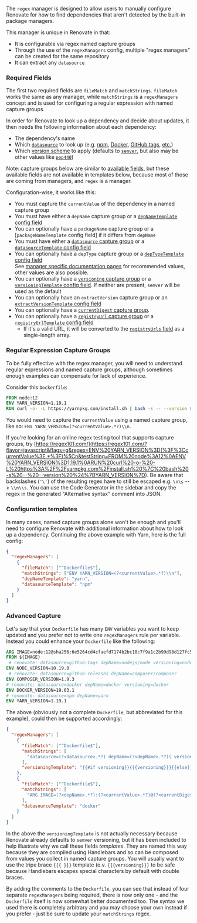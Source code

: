 The `regex` manager is designed to allow users to manually configure Renovate for how to find dependencies that aren't detected by the built-in package managers.

This manager is unique in Renovate in that:

- It is configurable via regex named capture groups
- Through the use of the `regexManagers` config, multiple "regex managers" can be created for the same repository
- It can extract any `datasource`

### Required Fields

The first two required fields are `fileMatch` and `matchStrings`. `fileMatch` works the same as any manager, while `matchStrings` is a `regexManagers` concept and is used for configuring a regular expression with named capture groups.

In order for Renovate to look up a dependency and decide about updates, it then needs the following information about each dependency:

- The dependency's name
- Which [`datasource`](https://docs.renovatebot.com/modules/datasource/#supported-datasources) to look up (e.g. [npm](https://docs.renovatebot.com/modules/datasource/#npm-datasource), [Docker](https://docs.renovatebot.com/modules/datasource/#docker-datasource), [GitHub tags](https://docs.renovatebot.com/modules/datasource/#github-tags-datasource), [etc.](https://docs.renovatebot.com/modules/datasource/#supported-datasources))
- Which [version scheme](https://docs.renovatebot.com/modules/versioning/#supported-versioning) to apply (defaults to [`semver`](https://docs.renovatebot.com/modules/versioning/#semantic-versioning), but also may be other values like [`pep440`](https://docs.renovatebot.com/modules/versioning/#pep440-versioning))

Note: capture groups below are similar to [available fields](https://docs.renovatebot.com/templates/#other-available-fields), but these available fields are not available in templates below, because most of those are coming from managers, and `regex` is a manager.

Configuration-wise, it works like this:

- You must capture the `currentValue` of the dependency in a named capture group
- You must have either a `depName` capture group or a [`depNameTemplate` config field](https://docs.renovatebot.com/configuration-options/#depnametemplate)
- You can optionally have a `packageName` capture group or a [`packageNameTemplate` config field] if it differs from `depName`
- You must have either a [`datasource` capture group](https://docs.renovatebot.com/modules/datasource/#supported-datasources) or a [`datasourceTemplate` config field](https://docs.renovatebot.com/configuration-options/#datasourcetemplate)
- You can optionally have a `depType` capture group or a [`depTypeTemplate` config field](https://docs.renovatebot.com/configuration-options/#deptypetemplate)  
  See [manager specific documentation pages](https://docs.renovatebot.com/modules/manager/#supported-managers) for recommended values, other values are also possible.
- You can optionally have a [`versioning` capture group](https://docs.renovatebot.com/modules/versioning/#supported-versioning) or a [`versioningTemplate` config field](https://docs.renovatebot.com/configuration-options/#versioningtemplate). If neither are present, `semver` will be used as the default
- You can optionally have an `extractVersion` capture group or an [`extractVersionTemplate` config field](https://docs.renovatebot.com/configuration-options/#extractversiontemplate)
- You can optionally have a [`currentDigest` capture group](https://docs.renovatebot.com/configuration-options/#digest).
- You can optionally have a [`registryUrl` capture group](https://docs.renovatebot.com/configuration-options/#registryurls) or a [`registryUrlTemplate` config field](https://docs.renovatebot.com/configuration-options/#registryurltemplate)
  - If it's a valid URL, it will be converted to the [`registryUrls` field](https://docs.renovatebot.com/configuration-options/#registryurls) as a single-length array.

### Regular Expression Capture Groups

To be fully effective with the regex manager, you will need to understand regular expressions and named capture groups, although sometimes enough examples can compensate for lack of experience.

Consider this `Dockerfile`:

```Dockerfile
FROM node:12
ENV YARN_VERSION=1.19.1
RUN curl -o- -L https://yarnpkg.com/install.sh | bash -s -- --version ${YARN_VERSION}
```

You would need to capture the `currentValue` using a named capture group, like so: `ENV YARN_VERSION=(?<currentValue>.*?)\\n`.

If you're looking for an online regex testing tool that supports capture groups, try [https://regex101.com/](<https://regex101.com/?flavor=javascript&flags=g&regex=ENV%20YARN_VERSION%3D(%3F%3CcurrentValue%3E.*%3F)%5Cn&testString=FROM%20node%3A12%0AENV%20YARN_VERSION%3D1.19.1%0ARUN%20curl%20-o-%20-L%20https%3A%2F%2Fyarnpkg.com%2Finstall.sh%20%7C%20bash%20-s%20--%20--version%20%24%7BYARN_VERSION%7D>).
Be aware that backslashes (`'\'`) of the resulting regex have to still be escaped e.g. `\n\s` --> `\\n\\s`.
You can use the Code Generator in the sidebar and copy the regex in the generated "Alternative syntax" comment into JSON.

### Configuration templates

In many cases, named capture groups alone won't be enough and you'll need to configure Renovate with additional information about how to look up a dependency. Continuing the above example with Yarn, here is the full config:

```json
{
  "regexManagers": [
    {
      "fileMatch": ["^Dockerfile$"],
      "matchStrings": ["ENV YARN_VERSION=(?<currentValue>.*?)\\n"],
      "depNameTemplate": "yarn",
      "datasourceTemplate": "npm"
    }
  ]
}
```

### Advanced Capture

Let's say that your `Dockerfile` has many `ENV` variables you want to keep updated and you prefer not to write one `regexManagers` rule per variable. Instead you could enhance your `Dockerfile` like the following:

```Dockerfile
ARG IMAGE=node:12@sha256:6e5264cd4cfaefd7174b2bc10c7f9a1c2b99d98d127fc57a802d264da9fb43bd
FROM ${IMAGE}
 # renovate: datasource=github-tags depName=nodejs/node versioning=node
ENV NODE_VERSION=10.19.0
 # renovate: datasource=github-releases depName=composer/composer
ENV COMPOSER_VERSION=1.9.3
# renovate: datasource=docker depName=docker versioning=docker
ENV DOCKER_VERSION=19.03.1
# renovate: datasource=npm depName=yarn
ENV YARN_VERSION=1.19.1
```

The above (obviously not a complete `Dockerfile`, but abbreviated for this example), could then be supported accordingly:

```json
{
  "regexManagers": [
    {
      "fileMatch": ["^Dockerfile$"],
      "matchStrings": [
        "datasource=(?<datasource>.*?) depName=(?<depName>.*?)( versioning=(?<versioning>.*?))?\\sENV .*?_VERSION=(?<currentValue>.*)\\s"
      ],
      "versioningTemplate": "{{#if versioning}}{{{versioning}}}{{else}}semver{{/if}}"
    },
    {
      "fileMatch": ["^Dockerfile$"],
      "matchStrings": [
        "ARG IMAGE=(?<depName>.*?):(?<currentValue>.*?)@(?<currentDigest>sha256:[a-f0-9]+)s"
      ],
      "datasourceTemplate": "docker"
    }
  ]
}
```

In the above the `versioningTemplate` is not actually necessary because Renovate already defaults to `semver` versioning, but it has been included to help illustrate why we call these fields _templates_. They are named this way because they are compiled using Handlebars and so can be composed from values you collect in named capture groups. You will usually want to use the tripe brace `{{{ }}}` template (e.v. `{{{versioning}}}` to be safe because Handlebars escapes special characters by default with double braces.

By adding the comments to the `Dockerfile`, you can see that instead of four separate `regexManagers` being required, there is now only one - and the `Dockerfile` itself is now somewhat better documented too. The syntax we used there is completely arbitrary and you may choose your own instead if you prefer - just be sure to update your `matchStrings` regex.
